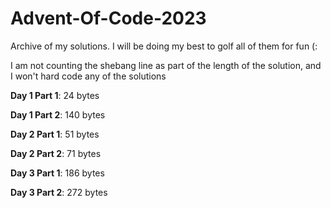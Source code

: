 # Advent-Of-Code-2023
Archive of my solutions. I will be doing my best to golf all of them for fun (:

I am not counting the shebang line as part of the length of the solution, and I won't hard code any of the solutions

**Day 1 Part 1**: 24 bytes

**Day 1 Part 2**: 140 bytes

**Day 2 Part 1**: 51 bytes

**Day 2 Part 2**: 71 bytes

**Day 3 Part 1**: 186 bytes

**Day 3 Part 2**: 272 bytes
